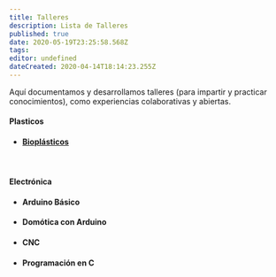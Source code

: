 ```yaml
---
title: Talleres
description: Lista de Talleres
published: true
date: 2020-05-19T23:25:58.568Z
tags: 
editor: undefined
dateCreated: 2020-04-14T18:14:23.255Z
---
```


Aquí documentamos y desarrollamos talleres (para impartir y practicar conocimientos), como experiencias colaborativas y abiertas.

#### Plasticos

- #### [Bioplásticos](https://copinchapedia.copincha.org/Talleres/Bioplasticos)

<br>

#### Electrónica
- #### Arduino Básico
- #### Domótica con Arduino
- #### CNC
- #### Programación en C


